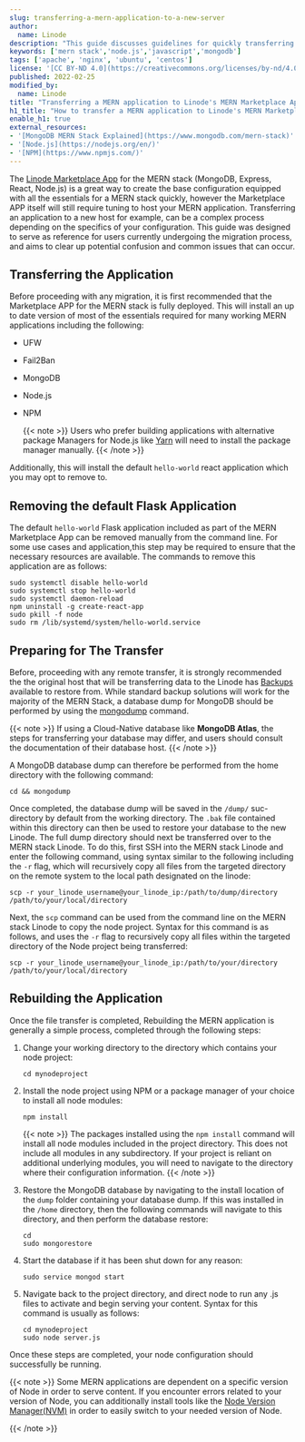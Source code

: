 ```yaml
---
slug: transferring-a-mern-application-to-a-new-server
author:
  name: Linode
description: "This guide discusses guidelines for quickly transferring a MERN stack application over to Linode built with Linode's Marketplace App."
keywords: ['mern stack','node.js','javascript','mongodb']
tags: ['apache', 'nginx', 'ubuntu', 'centos']
license: '[CC BY-ND 4.0](https://creativecommons.org/licenses/by-nd/4.0)'
published: 2022-02-25
modified_by:
  name: Linode
title: "Transferring a MERN application to Linode's MERN Marketplace App"
h1_title: "How to transfer a MERN application to Linode's MERN Marketplace App"
enable_h1: true
external_resources:
- '[MongoDB MERN Stack Explained](https://www.mongodb.com/mern-stack)'
- '[Node.js](https://nodejs.org/en/)'
- '[NPM](https://www.npmjs.com/)'
---
```


The [Linode Marketplace App](/docs/guides/mern-stack-marketplace-app/) for the MERN stack (MongoDB, Express, React, Node.js) is a great way to create the base configuration equipped with all the essentials for a MERN stack quickly, however the Marketplace APP itself will still require tuning to host your MERN application. Transferring an application to a new host for example, can be a complex process depending on the specifics of your configuration. This guide was designed to serve as reference for users currently undergoing the migration process, and aims to clear up potential confusion and common issues that can occur.

## Transferring the Application

Before proceeding with any migration, it is first recommended that the Marketplace APP for the MERN stack is fully deployed. This will install an up to date version of most of the essentials required for many working MERN applications including the following:

- UFW
- Fail2Ban
- MongoDB
- Node.js
- NPM

  {{< note >}}
Users who prefer building applications with alternative package Managers for Node.js like [Yarn](/docs/guides/install-and-use-the-yarn-package-manager/) will need to install the package manager manually.
{{< /note >}}

Additionally, this will install the default `hello-world` react application which you may opt to remove to.

## Removing the default Flask Application

The default `hello-world` Flask application included as part of the MERN Marketplace App can be removed manually from the command line. For some use cases and application,this step may be required to ensure that the necessary resources are available. The commands to remove this application are as follows:

    sudo systemctl disable hello-world
    sudo systemctl stop hello-world
    sudo systemctl daemon-reload
    npm uninstall -g create-react-app
    sudo pkill -f node
    sudo rm /lib/systemd/system/hello-world.service

## Preparing for The Transfer

Before, proceeding with any remote transfer, it is strongly recommended the the original host that will be transferring data to the Linode has [Backups](/docs/guides/backing-up-your-data/) available to restore from. While standard backup solutions will work for the majority of the MERN Stack, a database dump for MongoDB should be performed by using the [mongodump](https://docs.mongodb.com/database-tools/mongodump/) command.

{{< note >}}
If using a Cloud-Native database like **MongoDB Atlas**, the steps for transferring your database may differ, and users should consult the documentation of their database host.
{{< /note >}}

A MongoDB database dump can therefore be performed from the home directory with the following command:

    cd && mongodump

Once completed, the database dump will be saved in the `/dump/` suc-directory by default from the working directory. The `.bak` file contained within this directory can then be used to restore your database to the new Linode. The full dump directory should next be transferred over to the MERN stack Linode. To do this, first SSH into the MERN stack Linode and enter the following command, using syntax similar to the following including the `-r` flag, which will recursively copy all files from the targeted directory on the remote system to the local path designated on the linode:

    scp -r your_linode_username@your_linode_ip:/path/to/dump/directory /path/to/your/local/directory

Next, the `scp` command can be used from the command line on the MERN stack Linode to copy the node project. Syntax for this command is as follows, and uses the `-r` flag to recursively copy all files within the targeted directory of the Node project being transferred:

    scp -r your_linode_username@your_linode_ip:/path/to/your/directory /path/to/your/local/directory

## Rebuilding the Application

Once the file transfer is completed, Rebuilding the MERN application is generally a simple process, completed through the following steps:

1. Change your working directory to the directory which contains your node project:

       cd mynodeproject

1. Install the node project using NPM or a package manager of your choice to install all node modules:

       npm install

    {{< note >}}
The packages installed using the `npm install` command will install all node modules included in the project directory. This does not include all modules in any subdirectory. If your project is reliant on additional underlying modules, you will need to navigate to the directory where their configuration information.
{{< /note >}}

1. Restore the MongoDB database by navigating to the install location of the `dump` folder containing your database dump. If this was installed in the `/home` directory, then the following commands will navigate to this directory, and then perform the database restore:

       cd
       sudo mongorestore

1. Start the database if it has been shut down for any reason:

       sudo service mongod start

1. Navigate back to the project directory, and direct node to run any .js files to activate and begin serving your content. Syntax for this command is usually as follows:

       cd mynodeproject
       sudo node server.js

Once these steps are completed, your node configuration should successfully be running.

{{< note >}}
Some MERN applications are dependent on a specific version of Node in order to serve content. If you encounter errors related to your version of Node, you can additionally install tools like the [Node Version Manager(NVM)](/docs/guides/how-to-install-use-node-version-manager-nvm/) in order to easily switch to your needed version of Node.

{{< /note >}}













